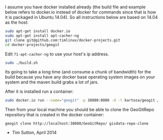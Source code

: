 I assume you have docker installed already (the build file and example below
refers to docker.io instead of docker for commands since that is how it is
packaged in Ubuntu 14.04). So all instructions below are based on 14.04 as the
host:

```bash
sudo apt-get install docker.io
sudo apt-get install apt-cacher-ng
git clone git@github.com:timlinux/docker-projects.git
cd docker-projects/geogit
```

Edit ``71-apt-cacher-ng`` to use your host's ip address.

```bash
sudo ./build.sh
```

Its going to take a long time (and consume a chunk of bandwidth) for the build
because you have any docker base operating system images on your system and the
maven build grabs a lot of jars.

After it is installed run a container:

```bash
sudo docker.io run --name="geogit" -p 38080:8080 -d -t kartoza/geogit /start.sh
```


Then from your local machine you should be able to clone the GeoGitRepo
repository that is created in the docker container:

```
geogit clone http://localhost:38080/GeoGitRepo/ gisdata-repo-clone
```


- Tim Sutton, April 2014
